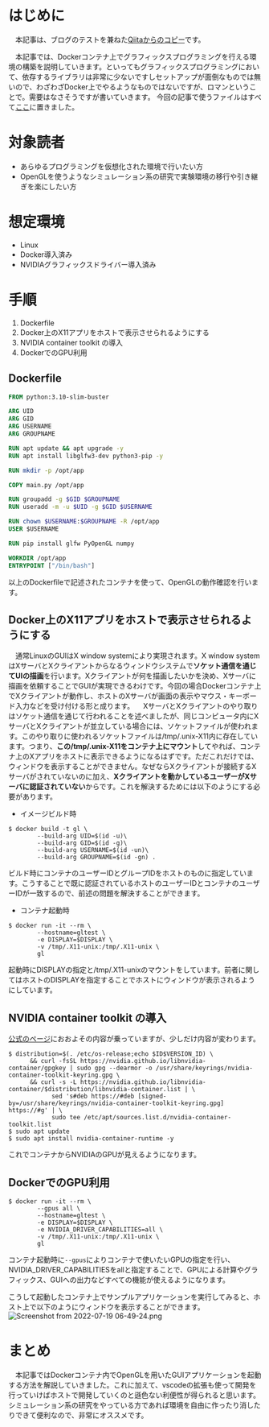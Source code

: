 # はじめに

　本記事は、ブログのテストを兼ねた[Qiitaからのコピー](https://qiita.com/asuka1975/items/5384ff4c20accb87cdca)です。

　本記事では、Dockerコンテナ上でグラフィックスプログラミングを行える環境の構築を説明していきます。といってもグラフィックスプログラミングにおいて、依存するライブラリは非常に少ないですしセットアップが面倒なものでは無いので、わざわざDocker上でやるようなものではないですが、ロマンということで。需要はなさそうですが書いていきます。
今回の記事で使うファイルはすべて[ここ](https://github.com/asuka1975/gl-docker)に置きました。

# 対象読者

- あらゆるプログラミングを仮想化された環境で行いたい方
- OpenGLを使うようなシミュレーション系の研究で実験環境の移行や引き継ぎを楽にしたい方

# 想定環境

- Linux
- Docker導入済み
- NVIDIAグラフィックスドライバー導入済み

# 手順

1. Dockerfile
2. Docker上のX11アプリをホストで表示させられるようにする
3. NVIDIA container toolkit の導入
4. DockerでのGPU利用

## Dockerfile

```dockerfile
FROM python:3.10-slim-buster

ARG UID
ARG GID
ARG USERNAME
ARG GROUPNAME

RUN apt update && apt upgrade -y
RUN apt install libglfw3-dev python3-pip -y

RUN mkdir -p /opt/app

COPY main.py /opt/app

RUN groupadd -g $GID $GROUPNAME
RUN useradd -m -u $UID -g $GID $USERNAME

RUN chown $USERNAME:$GROUPNAME -R /opt/app
USER $USERNAME

RUN pip install glfw PyOpenGL numpy

WORKDIR /opt/app
ENTRYPOINT ["/bin/bash"]
```

以上のDockerfileで記述されたコンテナを使って、OpenGLの動作確認を行います。

## Docker上のX11アプリをホストで表示させられるようにする

　通常LinuxのGUIはX window systemにより実現されます。X window systemはXサーバとXクライアントからなるウィンドウシステムで**ソケット通信を通じてUIの描画**を行います。Xクライアントが何を描画したいかを決め、Xサーバに描画を依頼することでGUIが実現できるわけです。今回の場合Dockerコンテナ上でXクライアントが動作し、ホストのXサーバが画面の表示やマウス・キーボード入力などを受け付ける形と成ります。
　XサーバとXクライアントのやり取りはソケット通信を通じて行われることを述べましたが、同じコンピュータ内にXサーバとXクライアントが並立している場合には、ソケットファイルが使われます。このやり取りに使われるソケットファイルは/tmp/.unix-X11内に存在しています。つまり、**この/tmp/.unix-X11をコンテナ上にマウント**してやれば、コンテナ上のXアプリをホストに表示できるようになるはずです。ただこれだけでは、ウィンドウを表示することができません。なぜならXクライアントが接続するXサーバがされていないのに加え、**Xクライアントを動かしているユーザーがXサーバに認証されていない**からです。これを解決するためには以下のようにする必要があります。

- イメージビルド時
```shell
$ docker build -t gl \
        --build-arg UID=$(id -u)\
        --build-arg GID=$(id -g)\
        --build-arg USERNAME=$(id -un)\
        --build-arg GROUPNAME=$(id -gn) .
```
ビルド時にコンテナのユーザーIDとグループIDをホストのものに指定しています。こうすることで既に認証されているホストのユーザーIDとコンテナのユーザーIDが一致するので、前述の問題を解決することができます。

- コンテナ起動時
```shell
$ docker run -it --rm \
        --hostname=gltest \
        -e DISPLAY=$DISPLAY \
        -v /tmp/.X11-unix:/tmp/.X11-unix \
        gl
```
起動時にDISPLAYの指定と/tmp/.X11-unixのマウントをしています。前者に関してはホストのDISPLAYを指定することでホストにウィンドウが表示されるようにしています。

## NVIDIA container toolkit の導入

[公式のページ](https://docs.nvidia.com/datacenter/cloud-native/container-toolkit/install-guide.html)におおよその内容が乗っていますが、少しだけ内容が変わります。

```shell
$ distribution=$(. /etc/os-release;echo $ID$VERSION_ID) \
      && curl -fsSL https://nvidia.github.io/libnvidia-container/gpgkey | sudo gpg --dearmor -o /usr/share/keyrings/nvidia-container-toolkit-keyring.gpg \
      && curl -s -L https://nvidia.github.io/libnvidia-container/$distribution/libnvidia-container.list | \
            sed 's#deb https://#deb [signed-by=/usr/share/keyrings/nvidia-container-toolkit-keyring.gpg] https://#g' | \
            sudo tee /etc/apt/sources.list.d/nvidia-container-toolkit.list
$ sudo apt update
$ sudo apt install nvidia-container-runtime -y
```
これでコンテナからNVIDIAのGPUが見えるようになります。

## DockerでのGPU利用

```shell
$ docker run -it --rm \
        --gpus all \
        --hostname=gltest \
        -e DISPLAY=$DISPLAY \
        -e NVIDIA_DRIVER_CAPABILITIES=all \
        -v /tmp/.X11-unix:/tmp/.X11-unix \
        gl
```
コンテナ起動時に`--gpus`によりコンテナで使いたいGPUの指定を行い、NVIDIA_DRIVER_CAPABILITIESをallと指定することで、GPUによる計算やグラフィックス、GUIへの出力などすべての機能が使えるようになります。

こうして起動したコンテナ上でサンプルアプリケーションを実行してみると、ホスト上で以下のようにウィンドウを表示することができます。
![Screenshot from 2022-07-19 06-49-24.png](https://qiita-image-store.s3.ap-northeast-1.amazonaws.com/0/568499/65b0049a-75b6-2a64-f65f-ea455f03855e.png)

# まとめ
　本記事ではDockerコンテナ内でOpenGLを用いたGUIアプリケーションを起動する方法を解説していきました。これに加えて、vscodeの拡張も使って開発を行っていけばホストで開発していくのと遜色ない利便性が得られると思います。シミュレーション系の研究をやっている方であれば環境を自由に作ったり消したりできて便利なので、非常にオススメです。
